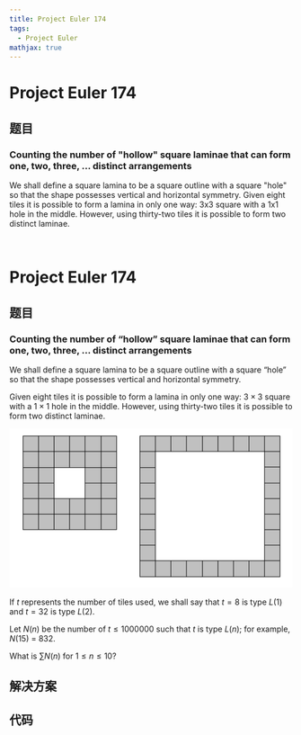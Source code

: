 ```yaml
---
title: Project Euler 174
tags:
  - Project Euler
mathjax: true
---
```

<escape><!-- more --></escape>
    
# Project Euler 174
## 题目
### Counting the number of "hollow" square laminae that can form one, two, three, ... distinct arrangements


We shall define a square lamina to be a square outline with a square "hole" so that the shape possesses vertical and horizontal symmetry.
Given eight tiles it is possible to form a lamina in only one way: 3x3 square with a 1x1 hole in the middle. However, using thirty-two tiles it is possible to form two distinct laminae.
<div class="center">
<img src="project/images/p173_square_laminas.gif" alt="" />

# Project Euler 174
## 题目
### Counting the number of “hollow” square laminae that can form one, two, three, … distinct arrangements
We shall define a square lamina to be a square outline with a square “hole” so that the shape possesses vertical and horizontal symmetry.

Given eight tiles it is possible to form a lamina in only one way: $3\times 3$ square with a $1\times1$ hole in the middle. However, using thirty-two tiles it is possible to form two distinct laminae.

![](../images/p173_square_laminas.gif)

If $t$ represents the number of tiles used, we shall say that $t = 8$ is type $L(1)$ and $t = 32$ is type $L(2)$.

Let $N(n)$ be the number of $t \le 1000000$ such that $t$ is type $L(n)$; for example, $N(15)$ = $832$.

What is $\sum N(n)$ for $1 ≤ n ≤ 10$?


## 解决方案


## 代码


